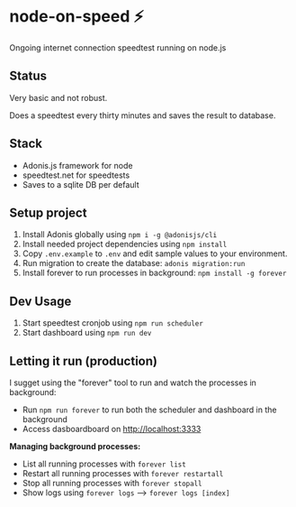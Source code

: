 # node-on-speed ⚡

Ongoing internet connection speedtest running on node.js

## Status

Very basic and not robust.

Does a speedtest every thirty minutes and saves the result to database.

## Stack

- Adonis.js framework for node
- speedtest.net for speedtests
- Saves to a sqlite DB per default

## Setup project

1. Install Adonis globally using `npm i -g @adonisjs/cli`
1. Install needed project dependencies using `npm install`
2. Copy `.env.example` to `.env` and edit sample values to your environment.
3. Run migration to create the database: `adonis migration:run`
4. Install forever to run processes in background: `npm install -g forever`

## Dev Usage

1. Start speedtest cronjob using `npm run scheduler`
2. Start dashboard using `npm run dev`

## Letting it run (production)

I sugget using the "forever" tool to run and watch the processes in background:

- Run `npm run forever` to run both the scheduler and dashboard in the background
- Access dasboardboard on [http://localhost:3333](http://localhost:3333)

**Managing background processes:**

- List all running processes with `forever list`
- Restart all running processes with `forever restartall`
- Stop all running processes with `forever stopall`
- Show logs using `forever logs` --> `forever logs [index]`
